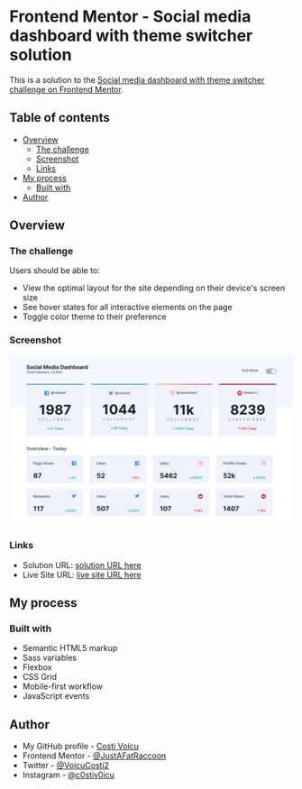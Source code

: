 # Frontend Mentor - Social media dashboard with theme switcher solution

This is a solution to the [Social media dashboard with theme switcher challenge on Frontend Mentor](https://www.frontendmentor.io/challenges/social-media-dashboard-with-theme-switcher-6oY8ozp_H). 

## Table of contents

- [Overview](#overview)
  - [The challenge](#the-challenge)
  - [Screenshot](#screenshot)
  - [Links](#links)
- [My process](#my-process)
  - [Built with](#built-with)
- [Author](#author)

## Overview

### The challenge

Users should be able to:

- View the optimal layout for the site depending on their device's screen size
- See hover states for all interactive elements on the page
- Toggle color theme to their preference

### Screenshot

![](./images/desktop-ss.png)

### Links

- Solution URL: [solution URL here](https://www.frontendmentor.io/solutions/responsive-website-using-sass-flex-grdis-and-javascript-mobile-first-o1agHIu8F)
- Live Site URL: [live site URL here](https://costivoicu.github.io/Social-media-dashboard-with-theme-switcher/)

## My process

### Built with

- Semantic HTML5 markup
- Sass variables
- Flexbox
- CSS Grid
- Mobile-first workflow
- JavaScript events


## Author

- My GitHub profile - [Costi Voicu](https://github.com/CostiVoicu)
- Frontend Mentor - [@JustAFatRaccoon](https://www.frontendmentor.io/profile/JustAFatRaccoon)
- Twitter - [@VoicuCosti2](https://twitter.com/VoicuCosti2)
- Instagram - [@c0stiv0icu](https://www.instagram.com/c0stiv0icu/)